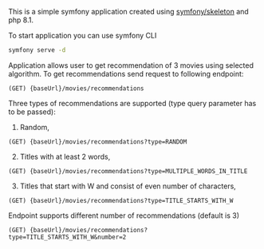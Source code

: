 This is a simple symfony application created using [symfony/skeleton](https://github.com/symfony/skeleton) and php 8.1.

To start application you can use symfony CLI
```bash
symfony serve -d 
```

Application allows user to get recommendation of 3 movies using selected algorithm. To get recommendations send request to following endpoint:
```
(GET) {baseUrl}/movies/recommendations
```

Three types of recommendations are supported (type query parameter has to be passed):
1. Random,
```
(GET) {baseUrl}/movies/recommendations?type=RANDOM
```
2. Titles with at least 2 words,
```
(GET) {baseUrl}/movies/recommendations?type=MULTIPLE_WORDS_IN_TITLE
```
3. Titles that start with W and consist of even number of characters,
```
(GET) {baseUrl}/movies/recommendations?type=TITLE_STARTS_WITH_W
```

Endpoint supports different number of recommendations (default is 3)
```
(GET) {baseUrl}/movies/recommendations?type=TITLE_STARTS_WITH_W&number=2
```
